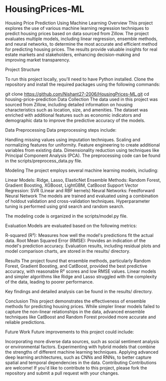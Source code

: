 # HousingPrices-ML
Housing Price Prediction Using Machine Learning
Overview
This project explores the use of various machine learning regression techniques to predict housing prices based on data sourced from Zillow. The project evaluates multiple models, including linear regression, ensemble methods, and neural networks, to determine the most accurate and efficient method for predicting housing prices. The results provide valuable insights for real estate markets and stakeholders, enhancing decision-making and improving market transparency.

Project Structure

To run this project locally, you'll need to have Python installed. Clone the repository and install the required packages using the following commands:


git clone https://github.com/Nishant27-2006/HousingPrices-ML.git
cd housing-price-prediction
Data Collection
The data used in this project was sourced from Zillow, including detailed information on housing characteristics such as location, size, and amenities. The dataset was enriched with additional features such as economic indicators and demographic data to improve the predictive accuracy of the models.

Data Preprocessing
Data preprocessing steps include:

Handling missing values using imputation techniques.
Scaling and normalizing features for uniformity.
Feature engineering to create additional variables from existing data.
Dimensionality reduction using techniques like Principal Component Analysis (PCA).
The preprocessing code can be found in the scripts/preprocess_data.py file.

Modeling
The project employs several machine learning models, including:

Linear Models: Ridge, Lasso, ElasticNet
Ensemble Methods: Random Forest, Gradient Boosting, XGBoost, LightGBM, CatBoost
Support Vector Regression: SVR (Linear and RBF kernels)
Neural Networks: Feedforward Neural Network
The models are trained and evaluated using a combination of holdout validation and cross-validation techniques. Hyperparameter tuning is performed using grid search and random search.

The modeling code is organized in the scripts/model.py file.

Evaluation
Models are evaluated based on the following metrics:

R-squared (R²): Measures how well the model's predictions fit the actual data.
Root Mean Squared Error (RMSE): Provides an indication of the model's prediction accuracy.
Evaluation results, including residual plots and model comparison charts, are stored in the results/ directory.

Results
The project found that ensemble methods, particularly Random Forest, Gradient Boosting, and CatBoost, provided the best predictive accuracy, with reasonable R² scores and low RMSE values. Linear models and simpler algorithms like Ridge and Lasso struggled with the complexity of the data, leading to poorer performance.

Key findings and detailed analysis can be found in the results/ directory.

Conclusion
This project demonstrates the effectiveness of ensemble methods for predicting housing prices. While simpler linear models failed to capture the non-linear relationships in the data, advanced ensemble techniques like CatBoost and Random Forest provided more accurate and reliable predictions.

Future Work
Future improvements to this project could include:

Incorporating more diverse data sources, such as social sentiment analysis or environmental factors.
Experimenting with hybrid models that combine the strengths of different machine learning techniques.
Applying advanced deep learning architectures, such as CNNs and RNNs, to better capture spatial and temporal dependencies in the data.
Contributing
Contributions are welcome! If you'd like to contribute to this project, please fork the repository and submit a pull request with your changes.
